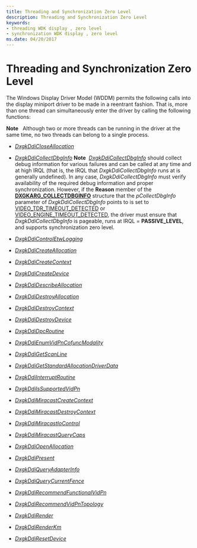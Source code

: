 ```yaml
---
title: Threading and Synchronization Zero Level
description: Threading and Synchronization Zero Level
keywords:
- threading WDK display , zero level
- synchronization WDK display , zero level
ms.date: 04/20/2017
---
```


# Threading and Synchronization Zero Level


The Windows Display Driver Model (WDDM) permits the following calls into the display miniport driver to be made in a reentrant fashion. That is, more than one thread can simultaneously enter the driver by calling the following functions:

**Note**   Although two or more threads can be running in the driver at the same time, no two threads can belong to a single process.

 

-   [*DxgkDdiCloseAllocation*](/windows-hardware/drivers/ddi/d3dkmddi/nc-d3dkmddi-dxgkddi_closeallocation)

-   [*DxgkDdiCollectDbgInfo*](/windows-hardware/drivers/ddi/d3dkmddi/nc-d3dkmddi-dxgkddi_collectdbginfo)
    **Note**  [*DxgkDdiCollectDbgInfo*](/windows-hardware/drivers/ddi/d3dkmddi/nc-d3dkmddi-dxgkddi_collectdbginfo) should collect debug information for various failures and can be called at any time and at high IRQL (that is, the IRQL that *DxgkDdiCollectDbgInfo* runs at is generally undefined). In any case, *DxgkDdiCollectDbgInfo* must verify availability of the required debug information and proper synchronization. However, if the **Reason** member of the [**DXGKARG\_COLLECTDBGINFO**](/windows-hardware/drivers/ddi/d3dkmddi/ns-d3dkmddi-_dxgkarg_collectdbginfo) structure that the *pCollectDbgInfo* parameter of *DxgkDdiCollectDbgInfo* points to is set to [VIDEO\_TDR\_TIMEOUT\_DETECTED](../debugger/bug-check-code-reference2.md) or [VIDEO\_ENGINE\_TIMEOUT\_DETECTED](../debugger/bug-check-code-reference2.md), the driver must ensure that *DxgkDdiCollectDbgInfo* is pageable, runs at IRQL = **PASSIVE\_LEVEL**, and supports synchronization zero level.

     

-   [*DxgkDdiControlEtwLogging*](/windows-hardware/drivers/ddi/dispmprt/nc-dispmprt-dxgkddi_control_etw_logging)

-   [*DxgkDdiCreateAllocation*](/windows-hardware/drivers/ddi/d3dkmddi/nc-d3dkmddi-dxgkddi_createallocation)

-   [*DxgkDdiCreateContext*](/windows-hardware/drivers/ddi/d3dkmddi/nc-d3dkmddi-dxgkddi_createcontext)

-   [*DxgkDdiCreateDevice*](/windows-hardware/drivers/ddi/d3dkmddi/nc-d3dkmddi-dxgkddi_createdevice)

-   [*DxgkDdiDescribeAllocation*](/windows-hardware/drivers/ddi/d3dkmddi/nc-d3dkmddi-dxgkddi_describeallocation)

-   [*DxgkDdiDestroyAllocation*](/windows-hardware/drivers/ddi/d3dkmddi/nc-d3dkmddi-dxgkddi_destroyallocation)

-   [*DxgkDdiDestroyContext*](/windows-hardware/drivers/ddi/d3dkmddi/nc-d3dkmddi-dxgkddi_destroycontext)

-   [*DxgkDdiDestroyDevice*](/windows-hardware/drivers/ddi/d3dkmddi/nc-d3dkmddi-dxgkddi_destroydevice)

-   [*DxgkDdiDpcRoutine*](/windows-hardware/drivers/ddi/dispmprt/nc-dispmprt-dxgkddi_dpc_routine)

-   [*DxgkDdiEnumVidPnCofuncModality*](/windows-hardware/drivers/ddi/d3dkmddi/nc-d3dkmddi-dxgkddi_enumvidpncofuncmodality)

-   [*DxgkDdiGetScanLine*](/windows-hardware/drivers/ddi/d3dkmddi/nc-d3dkmddi-dxgkddi_getscanline)

-   [*DxgkDdiGetStandardAllocationDriverData*](/windows-hardware/drivers/ddi/d3dkmddi/nc-d3dkmddi-dxgkddi_getstandardallocationdriverdata)

-   [*DxgkDdiInterruptRoutine*](/windows-hardware/drivers/ddi/dispmprt/nc-dispmprt-dxgkddi_interrupt_routine)

-   [*DxgkDdiIsSupportedVidPn*](/windows-hardware/drivers/ddi/d3dkmddi/nc-d3dkmddi-dxgkddi_issupportedvidpn)

-   [*DxgkDdiMiracastCreateContext*](/windows-hardware/drivers/ddi/dispmprt/nc-dispmprt-dxgkddi_miracast_create_context)

-   [*DxgkDdiMiracastDestroyContext*](/windows-hardware/drivers/ddi/dispmprt/nc-dispmprt-dxgkddi_miracast_destroy_context)

-   [*DxgkDdiMiracastIoControl*](/windows-hardware/drivers/ddi/dispmprt/nc-dispmprt-dxgkddi_miracast_handle_io_control)

-   [*DxgkDdiMiracastQueryCaps*](/windows-hardware/drivers/ddi/dispmprt/nc-dispmprt-dxgkddi_miracast_query_caps)

-   [*DxgkDdiOpenAllocation*](/windows-hardware/drivers/ddi/d3dkmddi/nc-d3dkmddi-dxgkddi_openallocationinfo)

-   [*DxgkDdiPresent*](/windows-hardware/drivers/ddi/d3dkmddi/nc-d3dkmddi-dxgkddi_present)

-   [*DxgkDdiQueryAdapterInfo*](/windows-hardware/drivers/ddi/d3dkmddi/nc-d3dkmddi-dxgkddi_queryadapterinfo)

-   [*DxgkDdiQueryCurrentFence*](/windows-hardware/drivers/ddi/d3dkmddi/nc-d3dkmddi-dxgkddi_querycurrentfence)

-   [*DxgkDdiRecommendFunctionalVidPn*](/windows-hardware/drivers/ddi/d3dkmddi/nc-d3dkmddi-dxgkddi_recommendfunctionalvidpn)

-   [*DxgkDdiRecommendVidPnTopology*](/windows-hardware/drivers/ddi/d3dkmddi/nc-d3dkmddi-dxgkddi_recommendvidpntopology)

-   [*DxgkDdiRender*](/windows-hardware/drivers/ddi/d3dkmddi/nc-d3dkmddi-dxgkddi_render)

-   [*DxgkDdiRenderKm*](/windows-hardware/drivers/ddi/d3dkmddi/nc-d3dkmddi-dxgkddi_renderkm)

-   [*DxgkDdiResetDevice*](/windows-hardware/drivers/ddi/dispmprt/nc-dispmprt-dxgkddi_reset_device)

 

